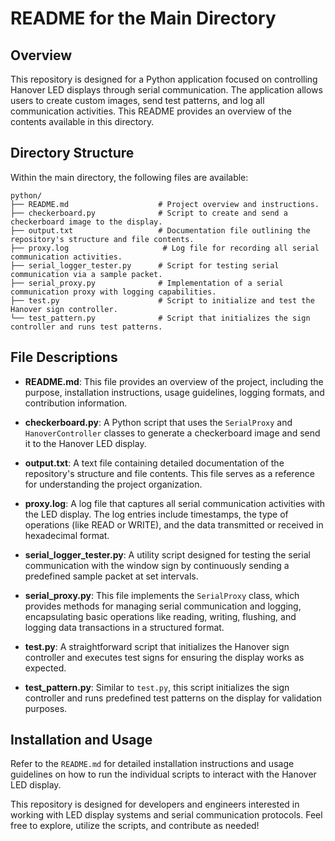 # README for the Main Directory

## Overview

This repository is designed for a Python application focused on controlling Hanover LED displays through serial communication. The application allows users to create custom images, send test patterns, and log all communication activities. This README provides an overview of the contents available in this directory.

## Directory Structure

Within the main directory, the following files are available:

```
python/
├── README.md                    # Project overview and instructions.
├── checkerboard.py              # Script to create and send a checkerboard image to the display.
├── output.txt                   # Documentation file outlining the repository's structure and file contents.
├── proxy.log                     # Log file for recording all serial communication activities.
├── serial_logger_tester.py      # Script for testing serial communication via a sample packet.
├── serial_proxy.py              # Implementation of a serial communication proxy with logging capabilities.
├── test.py                      # Script to initialize and test the Hanover sign controller.
└── test_pattern.py              # Script that initializes the sign controller and runs test patterns.
```

## File Descriptions

- **README.md**: This file provides an overview of the project, including the purpose, installation instructions, usage guidelines, logging formats, and contribution information.

- **checkerboard.py**: A Python script that uses the `SerialProxy` and `HanoverController` classes to generate a checkerboard image and send it to the Hanover LED display.

- **output.txt**: A text file containing detailed documentation of the repository's structure and file contents. This file serves as a reference for understanding the project organization.

- **proxy.log**: A log file that captures all serial communication activities with the LED display. The log entries include timestamps, the type of operations (like READ or WRITE), and the data transmitted or received in hexadecimal format.

- **serial_logger_tester.py**: A utility script designed for testing the serial communication with the window sign by continuously sending a predefined sample packet at set intervals.

- **serial_proxy.py**: This file implements the `SerialProxy` class, which provides methods for managing serial communication and logging, encapsulating basic operations like reading, writing, flushing, and logging data transactions in a structured format.

- **test.py**: A straightforward script that initializes the Hanover sign controller and executes test signs for ensuring the display works as expected.

- **test_pattern.py**: Similar to `test.py`, this script initializes the sign controller and runs predefined test patterns on the display for validation purposes.

## Installation and Usage

Refer to the `README.md` for detailed installation instructions and usage guidelines on how to run the individual scripts to interact with the Hanover LED display. 

This repository is designed for developers and engineers interested in working with LED display systems and serial communication protocols. Feel free to explore, utilize the scripts, and contribute as needed!
